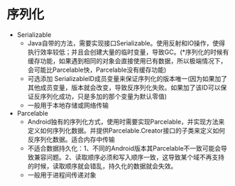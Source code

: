 # 序列化
- Serializable
    - Java自带的方法，需要实现接口Serializable。使用反射和IO操作，使得执行效率较低；并且会创建大量的临时变量，导致GC。(*序列化的时候有缓存功能，如果遇到相同的对象会直接使用已有数据，所以极端情况下，会可能比Parcelable快，Parcelable没有缓存功能)
    - 可选添加 SerializableID成员变量来保证序列化的版本唯一(因为如果加了其他成员变量，版本就会改变，导致反序列化失败。如果加了该ID可以保证反序列化成功，只是多加的那个变量为默认零值)
    - 一般用于本地存储或网络传输
- Parcelable
    - Android独有的序列化方式，使用时需要实现Parcelable，并实现方法来定义如何序列化数据。并提供Parcelable.Creator接口的子类来定义如何反序列化数据。适合内存中传输
    - 不适合数据持久化：1、不同的Android版本其Parcelable不一致可能会导致兼容问题。2、读取顺序必须和写入顺序一致，这导致某个域不再支持的时候，读取顺序就会错乱，持久化的数据就会失效。
    - 一般用于进程间传递对象